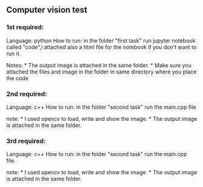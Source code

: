 ## Computer vision test
### 1st required:

Language: python
How to run: in the folder "first task" run jupyter notebook called "code",i attached also a html file for the notebook if you don't want to run it.

Notes: * The output image is attached in the same folder.
       * Make sure you attached the files and image in the folder in same directory where you place the code 

### 2nd required:

Language: c++
How to run: in the folder "second task" run the main.cpp file

note: * I used opencv to load, write and show the image.
      * The output image is attached in the same folder.
      
### 3rd required:

Language: c++
How to run: in the folder "second task" run the main.cpp file.

note: * I used opencv to load, write and show the image.
      * The output image is attached in the same folder.
